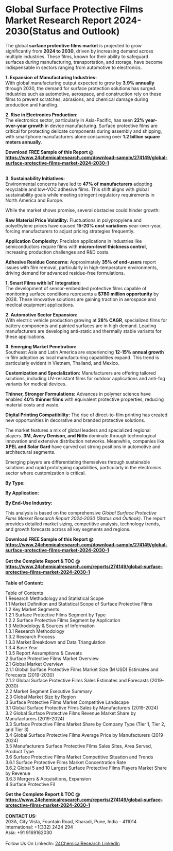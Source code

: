 <h1>Global Surface Protective Films Market Research Report 2024-2030(Status and Outlook)</h1><p>The global <strong>surface protective films market</strong> is projected to grow significantly from <strong>2024 to 2030</strong>, driven by increasing demand across multiple industries. These films, known for their ability to safeguard surfaces during manufacturing, transportation, and storage, have become indispensable in sectors ranging from automotive to electronics.</p><p><strong>1. Expansion of Manufacturing Industries:</strong><br>
With global manufacturing output expected to grow by <strong>3.9% annually</strong> through 2030, the demand for surface protection solutions has surged. Industries such as automotive, aerospace, and construction rely on these films to prevent scratches, abrasions, and chemical damage during production and handling.</p><p><strong>2. Rise in Electronics Production:</strong><br>
The electronics sector, particularly in Asia-Pacific, has seen <strong>22% year-over-year growth</strong> in device manufacturing. Surface protective films are critical for protecting delicate components during assembly and shipping, with smartphone manufacturers alone consuming over <strong>1.2 billion square meters annually</strong>.</p><div><b>Download FREE Sample of this Report @ 
            <a href="https://www.24chemicalresearch.com/download-sample/274149/global-surface-protective-films-market-2024-2030-1">
            https://www.24chemicalresearch.com/download-sample/274149/global-surface-protective-films-market-2024-2030-1</a></b></div><br><p><strong>3. Sustainability Initiatives:</strong><br>
Environmental concerns have led to <strong>47% of manufacturers</strong> adopting recyclable and low-VOC adhesive films. This shift aligns with global sustainability goals while meeting stringent regulatory requirements in North America and Europe.</p><p>While the market shows promise, several obstacles could hinder growth:</p><p><strong>Raw Material Price Volatility:</strong> Fluctuations in polypropylene and polyethylene prices have caused <strong>15-20% cost variations</strong> year-over-year, forcing manufacturers to adjust pricing strategies frequently.</p><p><strong>Application Complexity:</strong> Precision applications in industries like semiconductors require films with <strong>micron-level thickness control</strong>, increasing production challenges and R&amp;D costs.</p><p><strong>Adhesive Residue Concerns:</strong> Approximately <strong>35% of end-users</strong> report issues with film removal, particularly in high-temperature environments, driving demand for advanced residue-free formulations.</p><p><strong>1. Smart Films with IoT Integration:</strong><br>
The development of sensor-embedded protective films capable of monitoring surface conditions represents a <strong>$780 million opportunity</strong> by 2028. These innovative solutions are gaining traction in aerospace and medical equipment applications.</p><p><strong>2. Automotive Sector Expansion:</strong><br>
With electric vehicle production growing at <strong>28% CAGR</strong>, specialized films for battery components and painted surfaces are in high demand. Leading manufacturers are developing anti-static and thermally stable variants for these applications.</p><p><strong>3. Emerging Market Penetration:</strong><br>
Southeast Asia and Latin America are experiencing <strong>12-15% annual growth</strong> in film adoption as local manufacturing capabilities expand. This trend is particularly evident in Vietnam, Thailand, and Mexico.</p><p><strong>Customization and Specialization:</strong> Manufacturers are offering tailored solutions, including UV-resistant films for outdoor applications and anti-fog variants for medical devices.</p><p><strong>Thinner, Stronger Formulations:</strong> Advances in polymer science have enabled <strong>40% thinner films</strong> with equivalent protective properties, reducing material costs and waste.</p><p><strong>Digital Printing Compatibility:</strong> The rise of direct-to-film printing has created new opportunities in decorative and branded protective solutions.</p><p>The market features a mix of global leaders and specialized regional players. <strong>3M, Avery Denison, and Nitto</strong> dominate through technological innovation and extensive distribution networks. Meanwhile, companies like <strong>XPEL and Solar Gard</strong> have carved out strong positions in automotive and architectural segments.</p><p>Emerging players are differentiating themselves through sustainable solutions and rapid prototyping capabilities, particularly in the electronics sector where customization is critical.</p><p><strong>By Type:</strong></p><p><strong>By Application:</strong></p><p><strong>By End-Use Industry:</strong></p><p>This analysis is based on the comprehensive <em>Global Surface Protective Films Market Research Report 2024-2030 (Status and Outlook)</em>. The report provides detailed market sizing, competitive analysis, technology trends, and growth forecasts across all key segments and regions.</p><div><b>Download FREE Sample of this Report @ 
            <a href="https://www.24chemicalresearch.com/download-sample/274149/global-surface-protective-films-market-2024-2030-1">
            https://www.24chemicalresearch.com/download-sample/274149/global-surface-protective-films-market-2024-2030-1</a></b></div><br><div><b>Get the Complete Report & TOC @ 
            <a href="https://www.24chemicalresearch.com/reports/274149/global-surface-protective-films-market-2024-2030-1">
            https://www.24chemicalresearch.com/reports/274149/global-surface-protective-films-market-2024-2030-1</a></b></div><br>
            <b>Table of Content:</b><p>Table of Contents<br />
1 Research Methodology and Statistical Scope<br />
1.1 Market Definition and Statistical Scope of Surface Protective Films<br />
1.2 Key Market Segments<br />
1.2.1 Surface Protective Films Segment by Type<br />
1.2.2 Surface Protective Films Segment by Application<br />
1.3 Methodology & Sources of Information<br />
1.3.1 Research Methodology<br />
1.3.2 Research Process<br />
1.3.3 Market Breakdown and Data Triangulation<br />
1.3.4 Base Year<br />
1.3.5 Report Assumptions & Caveats<br />
2 Surface Protective Films Market Overview<br />
2.1 Global Market Overview<br />
2.1.1 Global Surface Protective Films Market Size (M USD) Estimates and Forecasts (2019-2030)<br />
2.1.2 Global Surface Protective Films Sales Estimates and Forecasts (2019-2030)<br />
2.2 Market Segment Executive Summary<br />
2.3 Global Market Size by Region<br />
3 Surface Protective Films Market Competitive Landscape<br />
3.1 Global Surface Protective Films Sales by Manufacturers (2019-2024)<br />
3.2 Global Surface Protective Films Revenue Market Share by Manufacturers (2019-2024)<br />
3.3 Surface Protective Films Market Share by Company Type (Tier 1, Tier 2, and Tier 3)<br />
3.4 Global Surface Protective Films Average Price by Manufacturers (2019-2024)<br />
3.5 Manufacturers Surface Protective Films Sales Sites, Area Served, Product Type<br />
3.6 Surface Protective Films Market Competitive Situation and Trends<br />
3.6.1 Surface Protective Films Market Concentration Rate<br />
3.6.2 Global 5 and 10 Largest Surface Protective Films Players Market Share by Revenue<br />
3.6.3 Mergers & Acquisitions, Expansion<br />
4 Surface Protective Fil</p><div><b>Get the Complete Report & TOC @ 
            <a href="https://www.24chemicalresearch.com/reports/274149/global-surface-protective-films-market-2024-2030-1">
            https://www.24chemicalresearch.com/reports/274149/global-surface-protective-films-market-2024-2030-1</a></b></div><br><b>CONTACT US:</b><br>
            203A, City Vista, Fountain Road, Kharadi, Pune, India - 411014<br>
            International: +1(332) 2424 294<br>
            Asia: +91 9169162030 <br><br>
            Follow Us On LinkedIn: <a href="https://www.linkedin.com/company/24chemicalresearch/">24ChemicalResearch LinkedIn</a>